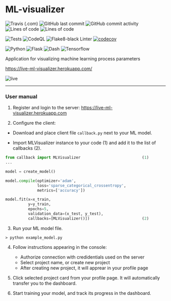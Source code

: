 # ML-visualizer

![Travis (.com)](https://img.shields.io/travis/com/eqtstv/ML-visualizer?style=flat-square)
![GitHub last commit](https://img.shields.io/github/last-commit/eqtstv/ML-visualizer?style=flat-square)
![GitHub commit activity](https://img.shields.io/github/commit-activity/m/eqtstv/ML-visualizer?style=flat-square)
![Lines of code](https://img.shields.io/tokei/lines/github/eqtstv/ML-visualizer?style=flat-square)
![Lines of code](https://img.shields.io/badge/code%20style-black-black?style=flat-square)

![Tests](https://github.com/eqtstv/ML-visualizer/workflows/Tests/badge.svg?style=flat-square)
![CodeQL](https://github.com/eqtstv/ML-visualizer/workflows/CodeQL/badge.svg)
![Flake8-black Linter](https://github.com/eqtstv/ML-visualizer/workflows/Flake8-black%20Linter/badge.svg)
[![codecov](https://codecov.io/gh/eqtstv/ML-visualizer/branch/main/graph/badge.svg?token=OZF0KBA6C8)](https://codecov.io/gh/eqtstv/ML-visualizer)

![Python](https://img.shields.io/badge/python-3.6%20%7C%203.7%20%7C%203.8-blue?style=flat-square)
![Flask](https://img.shields.io/badge/flask-1.1.2-blue?style=flat-square)
![Dash](https://img.shields.io/badge/plotly-dash-e4f5f2?style=flat-square)
![Tensorflow](https://img.shields.io/badge/tensorflow-2.4.0-orange?style=flat-square)

Application for visualizing machine learning process parameters

https://live-ml-visualizer.herokuapp.com/

![live](https://user-images.githubusercontent.com/38236287/102703099-05bae380-426b-11eb-9960-a73e386bdca1.gif)

---

### User manual

1. Register and login to the server: https://live-ml-visualizer.herokuapp.com

2. Configure the client:

- Download and place client file `callback.py` next to your ML model.

- Import MLVisualizer instance to your code (1) and add it to the list of callbacks (2).

```python
from callback import MLVisualizer                           (1)
...

model = create_model()

model.compile(optimizer='adam',
              loss='sparse_categorical_crossentropy',
              metrics=['accuracy'])

model.fit(x=x_train,
          y=y_train,
          epochs=5,
          validation_data=(x_test, y_test),
          callbacks=[MLVisualizer()])                       (2)
```

3. Run your ML model file.

```console
> python example_model.py
```

4. Follow instructions appearing in the console:

   - Authorize connection with credidentials used on the server
   - Select project name, or create new project
   - After creating new project, it will apprear in your profile page

5. Click selected project card from your profile page. It will automatically transfer you to the dashboard.

6. Start training your model, and track its progress in the dashboard.
